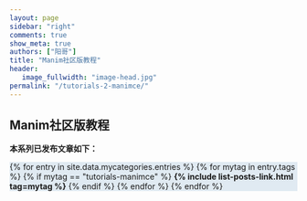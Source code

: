 ```yaml
---
layout: page
sidebar: "right"
comments: true
show_meta: true
authors: ["阳哥"]
title: "Manim社区版教程"
header:
   image_fullwidth: "image-head.jpg"
permalink: "/tutorials-2-manimce/"
---
```




## Manim社区版教程



**本系列已发布文章如下：**

<div style="background-color:#E0EAF2">

{% for entry in site.data.mycategories.entries %}
{% for mytag in entry.tags %}
{% if mytag == "tutorials-manimce" %}
<strong>{% include list-posts-link.html tag=mytag %}</strong>
{% endif %}
{% endfor %}
{% endfor %}

<!-- <ul>
    {% for post in site.tags.Numpy %}
    <li><a href="{{ site.url }}{{ site.baseurl }}{{ post.url }}">{{ post.title }}</a></li>
    {% endfor %}
</ul> -->


</div>
